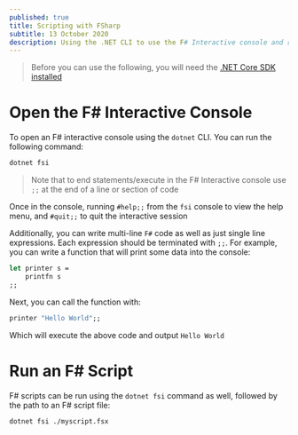 ```yaml
---
published: true
title: Scripting with FSharp
subtitle: 13 October 2020
description: Using the .NET CLI to use the F# Interactive console and run F# Scripts
---
```


> Before you can use the following, you will need the [.NET Core SDK installed](https://dotnet.microsoft.com/download)

# Open the F# Interactive Console

To open an F# interactive console using the `dotnet` CLI. You can run the following command:

```sh
dotnet fsi
```

> Note that to end statements/execute in the F# Interactive console use `;;` at the end of a line or section of code

Once in the console, running `#help;;` from the `fsi` console to view the help menu, and `#quit;;` to quit the interactive session

Additionally, you can write multi-line `F#` code as well as just single line expressions. Each expression should be terminated with `;;`. For example, you can write a function that will print some data into the console:

```fs
let printer s =
    printfn s
;;
```

Next, you can call the function with:

```fs
printer "Hello World";;
```

Which will execute the above code and output `Hello World`

# Run an F# Script

F# scripts can be run using the `dotnet fsi` command as well, followed by the path to an F# script file:

```sh
dotnet fsi ./myscript.fsx
```
